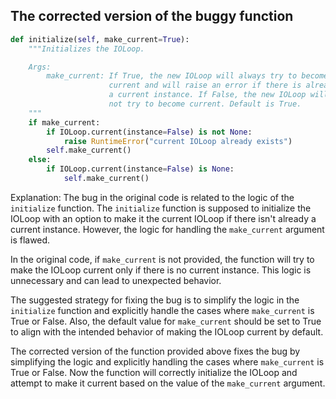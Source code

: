## The corrected version of the buggy function

```python
def initialize(self, make_current=True):
    """Initializes the IOLoop.

    Args:
        make_current: If True, the new IOLoop will always try to become
                      current and will raise an error if there is already
                      a current instance. If False, the new IOLoop will
                      not try to become current. Default is True.
    """
    if make_current:
        if IOLoop.current(instance=False) is not None:
            raise RuntimeError("current IOLoop already exists")
        self.make_current()
    else:
        if IOLoop.current(instance=False) is None:
            self.make_current()
```

Explanation:
The bug in the original code is related to the logic of the `initialize` function. The `initialize` function is supposed to initialize the IOLoop with an option to make it the current IOLoop if there isn't already a current instance. However, the logic for handling the `make_current` argument is flawed.

In the original code, if `make_current` is not provided, the function will try to make the IOLoop current only if there is no current instance. This logic is unnecessary and can lead to unexpected behavior.

The suggested strategy for fixing the bug is to simplify the logic in the `initialize` function and explicitly handle the cases where `make_current` is True or False. Also, the default value for `make_current` should be set to True to align with the intended behavior of making the IOLoop current by default.

The corrected version of the function provided above fixes the bug by simplifying the logic and explicitly handling the cases where `make_current` is True or False. Now the function will correctly initialize the IOLoop and attempt to make it current based on the value of the `make_current` argument.